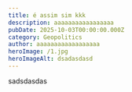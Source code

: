 ```yaml
---
title: é assim sim kkk
description: aaaaaaaaaaaaaaaaa
pubDate: 2025-10-03T00:00:00.000Z
category: Geopolitics
author: aaaaaaaaaaaaaaaaaa
heroImage: /1.jpg
heroImageAlt: dsadasdasd
---
```


sadsdasdas
